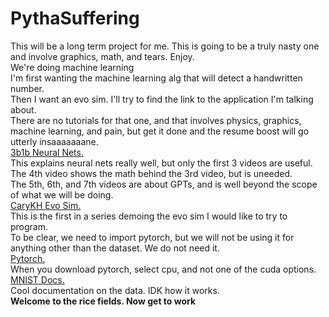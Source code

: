# PythaSuffering
This will be a long term project for me. This is going to be a truly nasty one and involve graphics, math, and tears. Enjoy.<br>
We're doing machine learning<br>
I'm first wanting the machine learning alg that will detect a handwritten number.<br>
Then I want an evo sim. I'll try to find the link to the application I'm talking about.<br>
There are no tutorials for that one, and that involves physics, graphics, machine learning, and pain, but get it done and the resume boost will go utterly insaaaaaaane.<br>
[3b1b Neural Nets.](https://www.youtube.com/watch?v=aircAruvnKk)<br>
This explains neural nets really well, but only the first 3 videos are useful.<br>
The 4th video shows the math behind the 3rd video, but is uneeded.<br>
The 5th, 6th, and 7th videos are about GPTs, and is well beyond the scope of what we will be doing.<br>
[CaryKH Evo Sim.](https://www.youtube.com/watch?v=GOFws_hhZs8)<br>
This is the first in a series demoing the evo sim I would like to try to program.<br>
To be clear, we need to import pytorch, but we will not be using it for anything other than the dataset. We do not need it.<br>
[Pytorch.](https://pytorch.org/get-started/locally/)<br>
When you download pytorch, select cpu, and not one of the cuda options.<br>
[MNIST Docs.](https://yann.lecun.com/exdb/mnist/)<br>
Cool documentation on the data. IDK how it works.<br>
**Welcome to the rice fields. Now get to work**
